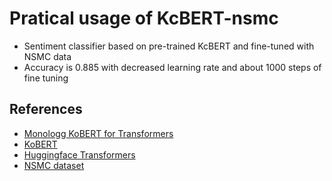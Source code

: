 # Pratical usage of KcBERT-nsmc

- Sentiment classifier based on pre-trained KcBERT and fine-tuned with NSMC data
- Accuracy is 0.885 with decreased learning rate and about 1000 steps of fine tuning


## References

- [Monologg KoBERT for Transformers](https://github.com/monologg/KoBERT)
- [KoBERT](https://github.com/SKTBrain/KoBERT)
- [Huggingface Transformers](https://github.com/huggingface/transformers)
- [NSMC dataset](https://github.com/e9t/nsmc)
